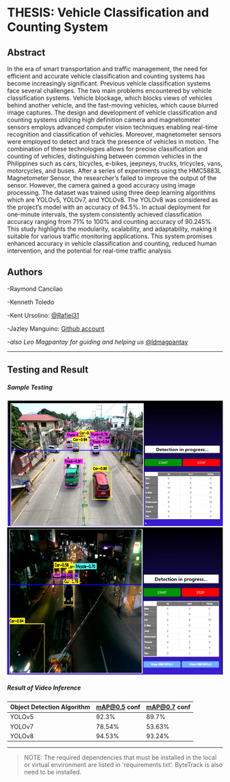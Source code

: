 
# THESIS: Vehicle Classification and Counting System

## Abstract
In the era of smart transportation and traffic management, the need for efficient and accurate vehicle classification and counting systems has become increasingly significant. Previous vehicle classification systems face several challenges. The two main problems encountered by vehicle classification systems. Vehicle blockage, which blocks views of vehicles behind another vehicle, and the fast-moving vehicles, which cause blurred image captures.
The design and development of vehicle classification and counting systems utilizing high definition camera and magnetometer sensors employs advanced computer vision techniques enabling real-time recognition and classification of vehicles. Moreover, magnetometer sensors were employed to detect and track the presence of vehicles in motion. The combination of these technologies allows for precise classification and counting of vehicles, distinguishing between common vehicles in the Philippines such as cars, bicycles, e-bikes, jeepneys, trucks, tricycles, vans, motorcycles, and buses. After a series of experiments using the HMC5883L Magnetometer Sensor, the researcher’s failed to improve the output of the sensor. However, the camera gained a good accuracy using image processing. The dataset was trained using three deep learning algorithms which are YOLOv5, YOLOv7, and YOLOv8. The YOLOv8 was considered as the project’s model with an accuracy of 94.5%. In actual deployment for one-minute intervals, the system consistently achieved classification accuracy ranging from 71% to 100% and counting accuracy of 90.245%.
This study highlights the modularity, scalability, and adaptability, making it suitable for various traffic monitoring applications. This system promises enhanced accuracy in vehicle classification and counting, reduced human intervention, and the potential for real-time traffic analysis


## Authors
-Raymond Cancilao

-Kenneth Toledo

-Kent Ursolino:
[@Rafiel31](https://github.com/krafiel31)

-Jazley Manguino: 
[Github account](https://www.facebook.com/kenneth.toledo.520)

-_also Leo Magpantay for guiding and helping us_ [@ldmagpantay](https://github.com/ldmagpantay)

---
## Testing and Result

##### __Sample Testing__
![day](https://raw.githubusercontent.com/Chocobot02/Thesis/63067ba386cd0cbe4d774851f9f585220d632851/Screenshot%202023-11-06%20164554.png)
![noght](https://raw.githubusercontent.com/Chocobot02/Thesis/63067ba386cd0cbe4d774851f9f585220d632851/Screenshot%202023-11-06%20164609.png)

##### __Result of Video Inference__
| Object Detection Algorithm | mAP@0.5 conf | mAP@0.7 conf|
| ------- | ------- | -------- |
| YOLOv5 |92.3% |89.7% |
| YOLOv7 |78.54%|53.63% |
| YOLOv8 |94.53%|93.24% |


---
> NOTE: The required dependencies that must be installed in the local or virtual environment are listed in 'requirements.txt'. ByteTrack is also  need to be installed.
